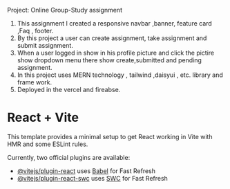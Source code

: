  Project: Online Group-Study assignment
1. This assignment I created a responsive navbar ,banner, feature card ,Faq , footer.
2. By this project a user can create assignment, take assignment and submit assignment.
3. When a user logged in show in his profile picture and click the pictire show dropdown menu there show create,submitted and pending assignment.
4. In this project uses MERN technology , tailwind ,daisyui , etc. library and frame work.
5. Deployed in the vercel and fireabse.












# React + Vite

This template provides a minimal setup to get React working in Vite with HMR and some ESLint rules.

Currently, two official plugins are available:

- [@vitejs/plugin-react](https://github.com/vitejs/vite-plugin-react/blob/main/packages/plugin-react/README.md) uses [Babel](https://babeljs.io/) for Fast Refresh
- [@vitejs/plugin-react-swc](https://github.com/vitejs/vite-plugin-react-swc) uses [SWC](https://swc.rs/) for Fast Refresh
